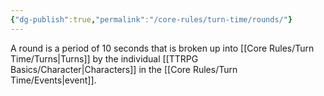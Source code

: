 ```yaml
---
{"dg-publish":true,"permalink":"/core-rules/turn-time/rounds/"}
---
```


A round is a period of 10 seconds that is broken up into [[Core Rules/Turn Time/Turns\|Turns]] by the individual [[TTRPG Basics/Character\|Characters]] in the [[Core Rules/Turn Time/Events\|event]].